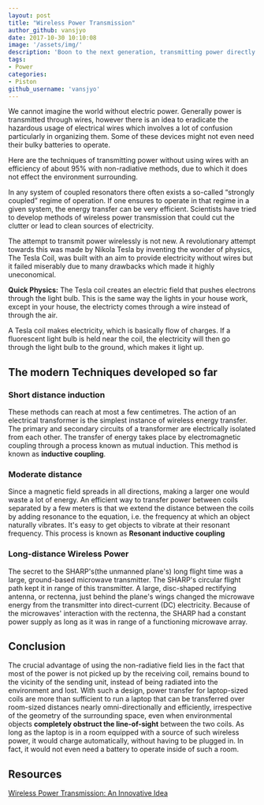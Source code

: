 ```yaml
---
layout: post
title: "Wireless Power Transmission"
author_github: vansjyo
date: 2017-10-30 10:10:08
image: '/assets/img/'
description: 'Boon to the next generation, transmitting power directly without radioactive methods.'
tags:
- Power
categories:
- Piston
github_username: 'vansjyo'
---
```


We cannot imagine the world without electric power. Generally power is transmitted through wires, however there is an idea to eradicate the hazardous usage of electrical wires which involves a lot of confusion particularly in organizing them. Some of these devices might not even need their bulky batteries to operate.

Here are the techniques of transmitting power without using wires with an efficiency of about 95% with non-radiative methods, due to which it does not effect the environment surrounding.

In any system of coupled resonators there often exists a so-called “strongly coupled” regime of operation. If one ensures to operate in that regime in a given system, the energy transfer can be very efficient. Scientists have tried to develop methods of wireless power transmission that could cut the clutter or lead to clean sources of electricity. 

The attempt to transmit power wirelessly is not new. A revolutionary attempt towards this was made by Nikola Tesla by inventing the wonder of physics, The Tesla Coil, was built with an aim to provide electricity without wires but it failed miserably due to many drawbacks which made it highly uneconomical.

**Quick Physics:** The Tesla coil creates an electric field that pushes electrons through the light bulb. This is the same way the lights in your house work, except in your house, the electricty comes through a wire instead of through the air.

A Tesla coil makes electricity, which is basically flow of charges. If a fluorescent light bulb is held near the coil, the electricity will then go through the light bulb to the ground, which makes it light up. 

## The modern Techniques developed so far

### Short distance induction

These methods can reach at most a few centimetres. The action of an electrical transformer is the simplest instance of wireless energy transfer. The primary and secondary circuits of a transformer are electrically isolated from each other. The transfer of energy takes place by electromagnetic coupling through a process known as mutual induction. This method is known as **inductive coupling**.

### Moderate distance

Since a magnetic field spreads in all directions, making a larger one would waste a lot of energy. An efficient way to transfer power between coils separated by a few meters is that we extend the distance between the coils by adding resonance to the equation, i.e. the frequency at which an object naturally vibrates. It's easy to get objects to vibrate at their resonant frequency. This process is known as **Resonant inductive coupling**

### Long-distance Wireless Power

The secret to the SHARP's(the unmanned plane's) long flight time was a large, ground-based microwave transmitter. The SHARP's circular flight path kept it in range of this transmitter. A large, disc-shaped rectifying antenna, or rectenna, just behind the plane's wings changed the microwave energy from the transmitter into direct-current (DC) electricity. Because of the microwaves' interaction with the rectenna, the SHARP had a constant power supply as long as it was in range of a functioning microwave array. 

## Conclusion
The crucial advantage of using the non-radiative field lies in the fact that most of the power is not picked up by the receiving coil, remains bound to the vicinity of the sending unit, instead of being radiated into the environment and lost. With such a design, power transfer for laptop-sized coils are more than sufficient to run a laptop that can be transferred over room-sized distances nearly omni-directionally and efficiently, irrespective of the geometry of the surrounding space, even when environmental objects **completely obstruct the line-of-sight** between the two coils. As long as the laptop is in a room equipped with a source of such wireless power, it would charge automatically, without having to be plugged in. In fact, it would not even need a battery to operate inside of such a room.

## Resources

[Wireless Power Transmission: An Innovative Idea](https://www.ripublication.com/ijepa/ijepav1n3_2.pdf)
